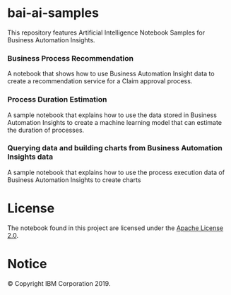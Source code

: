 # bai-ai-samples
This repository features Artificial Intelligence Notebook Samples for Business Automation Insights.

### Business Process Recommendation

A notebook that shows how to use Business Automation Insight data to create a recommendation service for a Claim approval process. 

### Process Duration Estimation

A sample notebook that explains how to use the data stored in Business Automation Insights to create a machine learning model that can estimate the duration of processes.

### Querying data and building charts from Business Automation Insights data

A sample notebook that explains how to use the process execution data of Business Automation Insights to create charts 

# License
The notebook found in this project are licensed under the [Apache License 2.0](LICENSE).

# Notice 
© Copyright IBM Corporation 2019.
